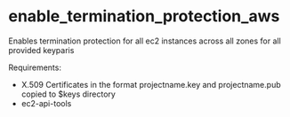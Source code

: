 enable_termination_protection_aws
=================================

Enables termination protection for all ec2 instances across all zones for all provided keyparis

Requirements: 
+ X.509 Certificates in the format projectname.key and projectname.pub copied to $keys directory
+ ec2-api-tools
  
